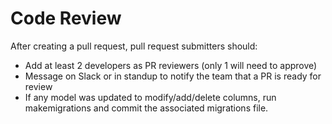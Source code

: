 # Code Review

After creating a pull request, pull request submitters should:
- Add at least 2 developers as PR reviewers (only 1 will need to approve)
- Message on Slack or in standup to notify the team that a PR is ready for review
- If any model was updated to modify/add/delete columns, run makemigrations and commit the associated migrations file.